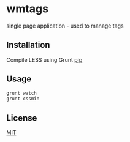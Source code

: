 # wmtags
single page application - used to manage tags

## Installation
Compile LESS using Grunt [pip](https://gruntjs.com/)

## Usage
```bash
grunt watch
grunt cssmin
```

## License
[MIT](https://choosealicense.com/licenses/mit/)
